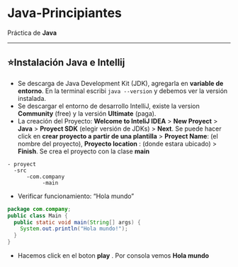 # Java-Principiantes

Práctica de **Java**

---

## :star:Instalación Java e Intellij
- Se descarga de Java Development Kit (JDK), agregarla en **variable de entorno**. En la terminal escribi ```java --version``` y debemos ver la versión instalada.
- Se descargar el entorno de desarrollo IntelliJ, existe la version **Community** (free) y la versión **Ultimate** (paga).
- La creación del Proyecto: **Welcome to InteliJ IDEA** > **New Proyect** > **Java** > **Proyect SDK** (elegir versión de JDKs) > **Next**.
Se puede hacer click en **crear proyecto a partir de una plantilla** > **Proyect Name**:  (el nombre del proyecto), **Proyecto location** : (donde estara ubicado) > **Finish**.
Se crea el proyecto con la clase **main**

```
- proyect
  -src
      -com.company
           -main
```
- Verificar funcionamiento: “Hola mundo”

```Java
package com.company;
public class Main {
  public static void main(String[] args) {
    System.out.println("Hola mundo!");
  }
}
```

- Hacemos click en el boton **play** . Por consola vemos **Hola mundo**
